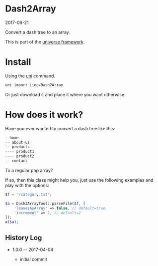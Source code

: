 Dash2Array
==============
2017-06-21



Convert a dash tree to an array.





This is part of the [universe framework](https://github.com/karayabin/universe-snapshot).


Install
==========
Using the [uni](https://github.com/lingtalfi/universe-naive-importer) command.
```bash
uni import Ling/Dash2Array
```

Or just download it and place it where you want otherwise.




How does it work?
==================

Have you ever wanted to convert a dash tree like this:

```php
- home
-- about-us
-- products
---- product1
---- product2
-- contact
```

To a regular php array?


If so, then this class might help you, just use the following examples and play with the options:



```php
$f = '/category.txt';

$a = Dash2ArrayTool::parseFile($f, [
    'leavesAsArray' => false, // default=true
    'increment' => 2, // default=2
]);
a($a);
```








History Log
------------------
    
- 1.0.0 -- 2017-04-04

    - initial commit